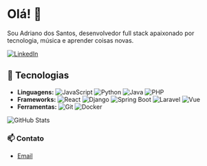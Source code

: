 # Olá! 👋
Sou Adriano dos Santos, desenvolvedor full stack apaixonado por tecnologia, música e aprender coisas novas.

[![LinkedIn](https://img.shields.io/badge/LinkedIn-Adriano-blue?style=flat-square&logo=linkedin)](https://linkedin.com/in/adriano-silva13)

## 🌟 Tecnologias
- **Linguagens:** ![JavaScript](https://img.shields.io/badge/-JavaScript-yellow?logo=javascript) ![Python](https://img.shields.io/badge/-Python-blue?logo=python) ![Java](https://img.shields.io/badge/-Java-red?logo=java) ![PHP](https://img.shields.io/badge/-PHP-777BB4?logo=php)
- **Frameworks:** ![React](https://img.shields.io/badge/-React-blue?logo=react) ![Django](https://img.shields.io/badge/-Django-green?logo=django) ![Spring Boot](https://img.shields.io/badge/-Spring%20Boot-brightgreen?logo=spring) ![Laravel](https://img.shields.io/badge/-Laravel-FF2D20?logo=laravel) ![Vue](https://img.shields.io/badge/-Vue.js-4FC08D?logo=vue.js)
- **Ferramentas:** ![Git](https://img.shields.io/badge/-Git-orange?logo=git) ![Docker](https://img.shields.io/badge/-Docker-blue?logo=docker)

![GitHub Stats](https://github-readme-stats.vercel.app/api?username=Bumpy131&show_icons=true&theme=radical)


### 📫 Contato
- [Email](mailto:adriano_silva131@outlook.com)
